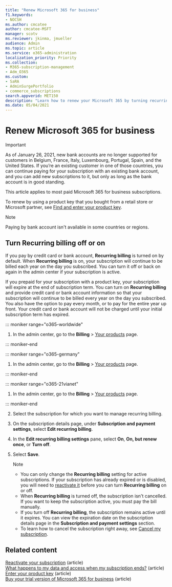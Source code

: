 ```yaml
---
title: "Renew Microsoft 365 for business"
f1.keywords:
- NOCSH
ms.author: cmcatee
author: cmcatee-MSFT
manager: scotv
ms.reviewer: jkinma, jmueller
audience: Admin
ms.topic: article
ms.service: o365-administration
localization_priority: Priority
ms.collection: 
- M365-subscription-management
- Adm_O365
ms.custom:
- SaRA
- AdminSurgePortfolio
- commerce_subscriptions
search.appverid: MET150 
description: "Learn how to renew your Microsoft 365 by turning recurring billing off or on."
ms.date: 05/04/2021
---
```


# Renew Microsoft 365 for business

> [!IMPORTANT]
> As of January 26, 2021, new bank accounts are no longer supported for customers in Belgium, France, Italy, Luxembourg, Portugal, Spain, and the United States. If you’re an existing customer in one of those countries, you can continue paying for your subscription with an existing bank account, and you can add new subscriptions to it, but only as long as the bank account is in good standing.

This article applies to most paid Microsoft 365 for business subscriptions.
  
To renew by using a product key that you bought from a retail store or Microsoft partner, see [Find and enter your product key](../enter-your-product-key.md).

> [!NOTE]
> Paying by bank account isn't available in some countries or regions.
  
## Turn Recurring billing off or on

If you pay by credit card or bank account, **Recurring billing** is turned on by default. When **Recurring billing** is on, your subscription will continue to be billed each year on the day you subscribed. You can turn it off or back on again in the admin center if your subscription is active.
  
If you prepaid for your subscription with a product key, your subscription will expire at the end of subscription term. You can turn on **Recurring billing** and provide credit card or bank account information so that your subscription will continue to be billed every year on the day you subscribed. You also have the option to pay every month, or to pay for the entire year up front. Your credit card or bank account will not be charged until your initial subscription term has expired.

::: moniker range="o365-worldwide"

1. In the admin center, go to the **Billing** \> <a href="https://go.microsoft.com/fwlink/p/?linkid=842054" target="_blank">Your products</a> page.

::: moniker-end

::: moniker range="o365-germany"

1. In the admin center, go to the **Billing** \> <a href="https://go.microsoft.com/fwlink/p/?linkid=847745" target="_blank">Your products</a> page.

::: moniker-end

::: moniker range="o365-21vianet"

1. In the admin center, go to the **Billing** \> <a href="https://go.microsoft.com/fwlink/p/?linkid=850626" target="_blank">Your products</a> page.

::: moniker-end

2. Select the subscription for which you want to manage recurring billing.
3. On the subscription details page, under **Subscription and payment settings**, select **Edit recurring billing**.
4. In the **Edit recurring billing settings** pane, select **On**, **On, but renew once**, or **Turn off**.
5. Select **Save**.

    > [!NOTE]
    >
    > - You can only change the **Recurring billing** setting for active subscriptions. If your subscription has already expired or is disabled, you will need to [reactivate it](reactivate-your-subscription.md) before you can turn **Recurring billing** on or off.
    > - When **Recurring billing** is turned off, the subscription isn't cancelled. If you want to keep the subscription active, you must pay the bill manually.
    > - If you turn off **Recurring billing**, the subscription remains active until it expires. You can view the expiration date on the subscription details page in the **Subscription and payment settings** section.
    > - To learn how to cancel the subscription right away, see [Cancel my subscription](cancel-your-subscription.md).

## Related content

[Reactivate your subscription](reactivate-your-subscription.md) (article)\
[What happens to my data and access when my subscription ends?](what-if-my-subscription-expires.md) (article)\
[Enter your product key](../enter-your-product-key.md) (article)\
[Buy your trial version of Microsoft 365 for business](../try-or-buy-microsoft-365.md) (article)
